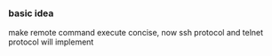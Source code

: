 ### basic idea
make remote command execute concise, now ssh protocol and telnet protocol will implement